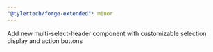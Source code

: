 ```yaml
---
"@tylertech/forge-extended": minor
---
```


Add new multi-select-header component with customizable selection display and action buttons